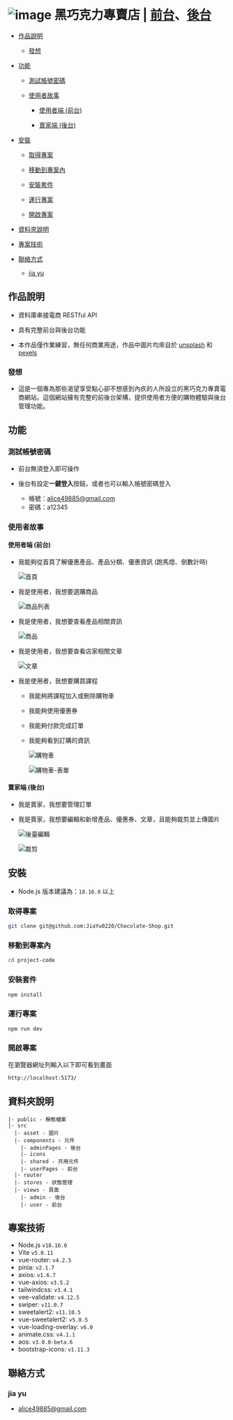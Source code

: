 # ![image](https://github.com/JiaYu0220/Chocolate-Shop/assets/134919211/f73a2b4b-cecf-446a-bc78-985c53ac5bf2) 黑巧克力專賣店 | [前台](https://jiayu0220.github.io/Chocolate-Shop/)、[後台](https://jiayu0220.github.io/Chocolate-Shop/#/login)

- [作品說明](#作品說明)
  
  - [發想](#發想)

- [功能](#功能)

  - [測試帳號密碼](#測試帳號密碼)

  - [使用者故事](#使用者故事)

    - [使用者端 (前台)](#使用者端前台)
      
    - [賣家端 (後台)](#賣家端後台)

- [安裝](#安裝)

  - [取得專案](#取得專案)

  - [移動到專案內](#移動到專案內)

  - [安裝套件](#安裝套件)

  - [運行專案](#運行專案)

  - [開啟專案](#開啟專案)

- [資料夾說明](#資料夾說明)

- [專案技術](#專案技術)

- [聯絡方式](#聯絡方式)

  - [jia yu](#jia-yu)

## 作品說明

- 資料庫串接電商 RESTful API
  
- 具有完整前台與後台功能
  
- 本作品僅作業練習，無任何商業用途，作品中圖片均來自於 [unsplash](https://unsplash.com/) 和 [pexels](https://www.pexels.com/zh-tw/)

### 發想

- 這是一個專為那些渴望享受點心卻不想感到內疚的人所設立的黑巧克力專賣電商網站。這個網站擁有完整的前後台架構，提供使用者方便的購物體驗與後台管理功能。

## 功能

### 測試帳號密碼

- 前台無須登入即可操作

- 後台有設定**一鍵登入**按鈕，或者也可以輸入帳號密碼登入
  - 帳號：alice49885@gmail.com
  - 密碼：a12345

### 使用者故事

#### 使用者端 (前台)

- 我能夠從首頁了解優惠產品、產品分類、優惠資訊 (跑馬燈、倒數計時)

  ![首頁](https://github.com/JiaYu0220/Chocolate-Shop/assets/134919211/eaa8aeeb-c365-4863-853e-5adee0d0cc69)

- 我是使用者，我想要選購商品

  ![商品列表](https://github.com/JiaYu0220/Chocolate-Shop/assets/134919211/7188e9b9-5cf4-4577-8586-e15bd22652e5)

- 我是使用者，我想要查看產品相關資訊

  ![商品](https://github.com/JiaYu0220/Chocolate-Shop/assets/134919211/ebf837c3-0765-4dd2-bebf-7e89c83bc0d2)

- 我是使用者，我想要查看店家相關文章

  ![文章](https://github.com/JiaYu0220/Chocolate-Shop/assets/134919211/ca0c7e67-696f-42b1-9d6f-7c62f0bbf07c)

- 我是使用者，我想要購買課程

  - 我能夠將課程加入或刪除購物車
  - 我能夠使用優惠券
  - 我能夠付款完成訂單
  - 我能夠看到訂購的資訊

    ![購物車](https://github.com/JiaYu0220/Chocolate-Shop/assets/134919211/8069f94e-27a2-487a-90f3-26b39cb9db9c)

    ![購物車-表單](https://github.com/JiaYu0220/Chocolate-Shop/assets/134919211/85a6984d-ec43-4bb4-b135-2e6b58508568)

#### 賣家端 (後台)

- 我是賣家，我想要管理訂單

- 我是賣家，我想要編輯和新增產品、優惠券、文章，且能夠裁剪並上傳圖片

  ![後臺編輯](https://github.com/JiaYu0220/Chocolate-Shop/assets/134919211/055b2cb8-910e-4460-b8a8-548264e13c0a)
  
  ![裁剪](https://github.com/JiaYu0220/Chocolate-Shop/assets/134919211/4b56d0e7-16f1-419e-95b6-6bdffb31e3be)

## 安裝

- Node.js 版本建議為：`18.16.0` 以上

### 取得專案

```bash
git clone git@github.com:JiaYu0220/Chocolate-Shop.git
```

### 移動到專案內

```bash
cd project-code
```

### 安裝套件

```bash
npm install
```

### 運行專案

```bash
npm run dev
```

### 開啟專案

在瀏覽器網址列輸入以下即可看到畫面

```bash
http://localhost:5173/
```

## 資料夾說明

```
|- public - 靜態檔案
|- src
  |- asset - 圖片
  |- components - 元件
    |- adminPages - 後台
    |- icons
    |- shared - 共用元件
    |- userPages - 前台
  |- router
  |- stores - 狀態管理
  |- views - 頁面
    |- admin - 後台
    |- user - 前台
```

## 專案技術

- Node.js `v18.16.0`
- Vite `v5.0.11`
- vue-router: `v4.2.5`
- pinia: `v2.1.7`
- axios: `v1.6.7`
- vue-axios: `v3.5.2`
- tailwindcss: `v3.4.1`
- vee-validate: `v4.12.5`
- swiper: `v11.0.7`
- sweetalert2: `v11.10.5`
- vue-sweetalert2: `v5.0.5`
- vue-loading-overlay: `v6.0`
- animate.css: `v4.1.1`
- aos: `v3.0.0-beta.6`
- bootstrap-icons: `v1.11.3`


## 聯絡方式

### jia yu

- alice49885@gmail.com
